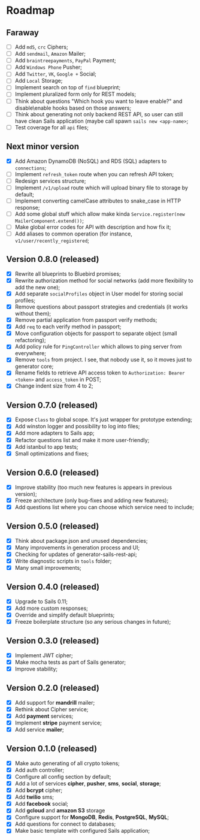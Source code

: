 # Roadmap

## Faraway

- [ ] Add `md5`, `crc` Ciphers;
- [ ] Add `sendmail`, `Amazon` Mailer;
- [ ] Add `braintreepayments`, `PayPal` Payment;
- [ ] Add `Windows Phone` Pusher;
- [ ] Add `Twitter`, `VK`, `Google +` Social;
- [ ] Add `Local` Storage;
- [ ] Implement search on top of `find` blueprint;
- [ ] Implement pluralized form only for REST models;
- [ ] Think about questions "Which hook you want to leave enable?" and disable\enable hooks based on those answers;
- [ ] Think about generating not only backend REST API, so user can still have clean Sails application (maybe call spawn `sails new <app-name>`;
- [ ] Test coverage for all `api` files;

## Next minor version

- [x] Add Amazon DynamoDB (NoSQL) and RDS (SQL) adapters to `connections`;
- [ ] Implement `refresh_token` route when you can refresh API token;
- [ ] Redesign services structure;
- [ ] Implement `/v1/upload` route which will upload binary file to storage by default;
- [ ] Implement converting camelCase attributes to snake_case in HTTP response;
- [ ] Add some global stuff which allow make kinda `Service.register(new MailerComponent.extend())`;
- [ ] Make global error codes for API with description and how fix it;
- [ ] Add aliases to common operation (for instance, `v1/user/recently_registered`;

## Version 0.8.0 (released)

- [x] Rewrite all blueprints to Bluebird promises;
- [x] Rewrite authorization method for social networks (add more flexibility to add the new one);
- [x] Add separate `socialProfiles` object in User model for storing social profiles;
- [x] Remove questions about passport strategies and credentials (it works without them);
- [x] Remove partial application from passport verify methods;
- [x] Add `req` to each verify method in passport;
- [x] Move configuration objects for passport to separate object (small refactoring);
- [x] Add policy rule for `PingController` which allows to ping server from everywhere;
- [x] Remove `tools` from project. I see, that nobody use it, so it moves just to generator core;
- [x] Rename fields to retrieve API access token to `Authorization: Bearer <token>` and `access_token` in POST;
- [x] Change indent size from 4 to 2;

## Version 0.7.0 (released)

- [x] Expose `Class` to global scope. It's just wrapper for prototype extending;
- [x] Add winston logger and possibility to log into files;
- [x] Add more adapters to Sails app;
- [x] Refactor questions list and make it more user-friendly;
- [x] Add istanbul to app tests;
- [x] Small optimizations and fixes;

## Version 0.6.0 (released)

- [x] Improve stability (too much new features is appears in previous version);
- [x] Freeze architecture (only bug-fixes and adding new features);
- [x] Add questions list where you can choose which service need to include;

## Version 0.5.0 (released)

- [x] Think about package.json and unused dependencies;
- [x] Many improvements in generation process and UI;
- [x] Checking for updates of generator-sails-rest-api;
- [x] Write diagnostic scripts in `tools` folder;
- [x] Many small improvements;

## Version 0.4.0 (released)

- [x] Upgrade to Sails 0.11;
- [x] Add more custom responses;
- [x] Override and simplify default blueprints;
- [x] Freeze boilerplate structure (so any serious changes in future);

## Version 0.3.0 (released)

- [x] Implement JWT cipher;
- [x] Make mocha tests as part of Sails generator;
- [x] Improve stability;

## Version 0.2.0 (released)

- [x] Add support for **mandrill** mailer;
- [x] Rethink about Cipher service;
- [x] Add **payment** services;
- [x] Implement **stripe** payment service;
- [x] Add service **mailer**;

## Version 0.1.0 (released)
- [x] Make auto generating of all crypto tokens;
- [x] Add auth controller;
- [x] Configure all config section by default;
- [x] Add a lot of services **cipher**, **pusher**, **sms**, **social**, **storage**;
- [x] Add **bcrypt** cipher;
- [x] Add **twilio** sms;
- [x] Add **facebook** social;
- [x] Add **gcloud** and **amazon S3** storage
- [x] Configure support for **MongoDB**, **Redis**, **PostgreSQL**, **MySQL**;
- [x] Add questions for connect to databases;
- [x] Make basic template with configured Sails application;
